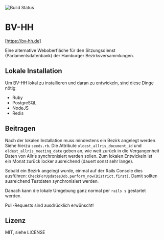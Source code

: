 ![Build Status](https://github.com/bv-hh/bv-hh/workflows/CI/badge.svg)

# BV-HH

[https://bv-hh.de]

Eine alternative Weboberfläche für den Sitzungsdienst (Parlamentsdatenbank) der Hamburger Bezirksversammlungen.

## Lokale Installation

Um BV-HH lokal zu installieren und daran zu entwickeln, sind diese Dinge nötig:

- Ruby
- PostgreSQL
- NodeJS
- Redis

## Beitragen

Nach der lokalen Installation muss mindestens ein Bezirk angelegt werden. Siehe hierzu `seeds.rb`. Die Attribute `oldest_allris_document_id`
und `oldest_allris_meeting_date` geben an, wie weit zurück in die Vergangenheit Daten von Allris synchronisiert werden sollen. Zum lokalen
Entwickeln ist ein Monat zurück locker ausreichend (dauert sonst sehr lange).

Sobald ein Bezirk angelegt wurde, einmal auf der Rails Console dies ausführen: `CheckForUpdatesJob.perform_now(District.first)`. Damit sollten
ausreichend Testdaten synchronisiert werden.

Danach kann die lokale Umgebung ganz normal per `rails s` gestartet werden.

Pull-Requests sind ausdrücklich erwünscht!

## Lizenz

MIT, siehe LICENSE

